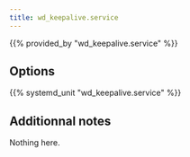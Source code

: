 ```yaml
---
title: wd_keepalive.service
---
```


{{% provided_by "wd_keepalive.service" %}}

## Options

{{% systemd_unit "wd_keepalive.service" %}}

## Additionnal notes

Nothing here.